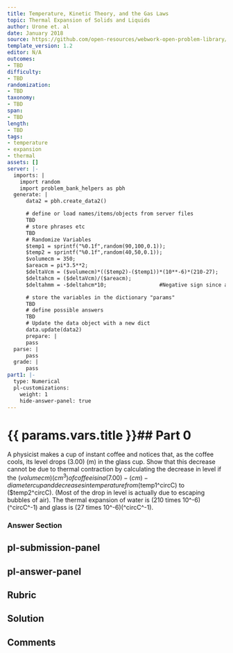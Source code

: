 ```yaml
---
title: Temperature, Kinetic Theory, and the Gas Laws
topic: Thermal Expansion of Solids and Liquids
author: Urone et. al
date: January 2018
source: https://github.com/open-resources/webwork-open-problem-library/tree/master/Contrib/BrockPhysics/College_Physics_Urone/13.Temperature_Kinetic_Theory_and_the_Gas_Laws/Thermal_Expansion_of_Solids_and_Liquids/NU_U17-13-02-011.pg
template_version: 1.2
editor: N/A
outcomes:
- TBD
difficulty:
- TBD
randomization:
- TBD
taxonomy:
- TBD
span:
- TBD
length:
- TBD
tags:
- temperature
- expansion
- thermal
assets: []
server: |-
  imports: |
    import random
    import problem_bank_helpers as pbh
  generate: |
      data2 = pbh.create_data2()

      # define or load names/items/objects from server files
      TBD
      # store phrases etc
      TBD
      # Randomize Variables
      $temp1 = sprintf("%0.1f",random(90,100,0.1));
      $temp2 = sprintf("%0.1f",random(40,50,0.1));
      $volumecm = 350;
      $areacm = pi*3.5**2;
      $deltaVcm = ($volumecm)*(($temp2)-($temp1))*(10**-6)*(210-27);
      $deltahcm = ($deltaVcm)/($areacm);
      $deltahmm = -$deltahcm*10;                 #Negative sign since answer already expects a decrease.

      # store the variables in the dictionary "params"
      TBD
      # define possible answers
      TBD
      # Update the data object with a new dict
      data.update(data2)
      prepare: |
      pass
  parse: |
      pass
  grade: |
      pass
part1: |-
  type: Numerical
  pl-customizations:
    weight: 1
    hide-answer-panel: true
---
```


# {{ params.vars.title }}## Part 0 
A physicist makes a cup of instant coffee and notices that, as the coffee cools, its level drops (3.00) (m) in the glass cup. Show that this decrease cannot be due to thermal contraction by calculating the decrease in level if the ($volumecm) (cm^3) of coffee is in a (7.00)-(cm)-diameter cup and decreases in temperature from ($temp1^circC) to ($temp2^circC). (Most of the drop in level is actually due to escaping bubbles of air). The thermal expansion of water is (210 times 10^-6)(^circC^-1) and glass is (27 times 10^-6)(^circC^-1). 


### Answer Section 


## pl-submission-panel 


## pl-answer-panel 


## Rubric 


## Solution 


## Comments 


